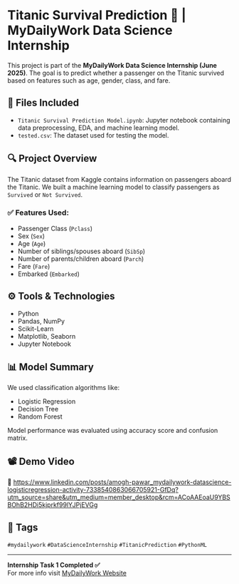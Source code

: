 # Titanic Survival Prediction 🚢 | MyDailyWork Data Science Internship

This project is part of the **MyDailyWork Data Science Internship (June 2025)**. The goal is to predict whether a passenger on the Titanic survived based on features such as age, gender, class, and fare.

## 📁 Files Included
- `Titanic Survival Prediction Model.ipynb`: Jupyter notebook containing data preprocessing, EDA, and machine learning model.
- `tested.csv`: The dataset used for testing the model.

## 🔍 Project Overview
The Titanic dataset from Kaggle contains information on passengers aboard the Titanic. We built a machine learning model to classify passengers as `Survived` or `Not Survived`.

### ✅ Features Used:
- Passenger Class (`Pclass`)
- Sex (`Sex`)
- Age (`Age`)
- Number of siblings/spouses aboard (`SibSp`)
- Number of parents/children aboard (`Parch`)
- Fare (`Fare`)
- Embarked (`Embarked`)

## ⚙️ Tools & Technologies
- Python
- Pandas, NumPy
- Scikit-Learn
- Matplotlib, Seaborn
- Jupyter Notebook

## 📊 Model Summary
We used classification algorithms like:
- Logistic Regression
- Decision Tree
- Random Forest

Model performance was evaluated using accuracy score and confusion matrix.

## 📽️ Demo Video
🔗 https://www.linkedin.com/posts/amogh-pawar_mydailywork-datascience-logisticregression-activity-7338540863066705921-GfDq?utm_source=share&utm_medium=member_desktop&rcm=ACoAAEoaU9YBSBOhB2HDi5kjprkf99lYJPjEVGg

## 📌 Tags
`#mydailywork` `#DataScienceInternship` `#TitanicPrediction` `#PythonML`

---

**Internship Task 1 Completed ✅**  
For more info visit [MyDailyWork Website](https://mydailywork.com)

